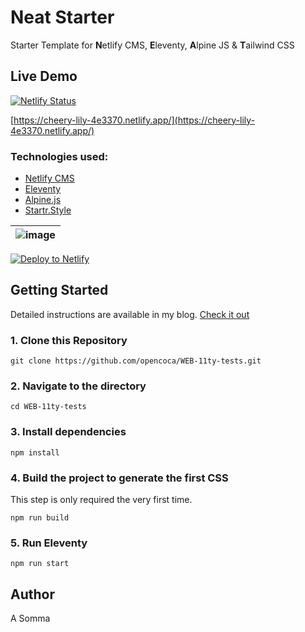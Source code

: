 # Neat Starter

Starter Template for **N**etlify CMS, **E**leventy, **A**lpine JS & **T**ailwind CSS

## Live Demo

[![Netlify Status](https://api.netlify.com/api/v1/badges/23f20115-1789-416e-9c7b-df562d96f7ab/deploy-status)](https://app.netlify.com/sites/cheery-lily-4e3370/deploys)

[https://cheery-lily-4e3370.netlify.app/](https://cheery-lily-4e3370.netlify.app/)

### Technologies used:

- [Netlify CMS](https://www.netlifycms.org/)
- [Eleventy](https://www.11ty.dev/)
- [Alpine.js](https://github.com/alpinejs/alpine)
- [Startr.Style](https://startr.style/)

| ![image](https://user-images.githubusercontent.com/1884712/93762662-a62e4700-fc2d-11ea-9b2c-fda9f503402b.png) |
| ------------------------------------------------------------------------------------------------------------- |


<a href="https://app.netlify.com/start/deploy?repository=https://github.com/opencoca/WEB-11ty-tests&amp;stack=cms"><img src="https://www.netlify.com/img/deploy/button.svg" alt="Deploy to Netlify" /></a>

## Getting Started

Detailed instructions are available in my blog. [Check it out](https://blog.surjithctly.in/neat-stack-create-a-static-website-with-netlify-cms-eleventy-alpinejs-and-tailwindcss)

### 1\. Clone this Repository

```
git clone https://github.com/opencoca/WEB-11ty-tests.git
```

### 2\. Navigate to the directory

```
cd WEB-11ty-tests
```

### 3\. Install dependencies

```
npm install
```

### 4\. Build the project to generate the first CSS

This step is only required the very first time.

```
npm run build
```

### 5\. Run Eleventy

```
npm run start
```

## Author

A Somma
